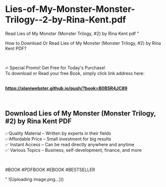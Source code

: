 # Lies-of-My-Monster-Monster-Trilogy--2-by-Rina-Kent.pdf
Read Lies of My Monster (Monster Trilogy, #2) by Rina Kent pdf
"<p>How to Download Or Read Lies of My Monster (Monster Trilogy, #2) by Rina Kent PDF?</p>
<p>&nbsp;</p>
<p>&#128293;  Special Promo! Get Free for Today's Purchase!<br />To download or Read your free Book, simply click link address here:&nbsp;<br />&nbsp;</p>
<p><a href=""https://alaniwebster.github.io/push/?book=B0BSR4JC89""><strong>https://alaniwebster.github.io/push/?book=B0BSR4JC89</strong></a></p>
<p>&nbsp;</p>
<h2>Download Lies of My Monster (Monster Trilogy, #2) by Rina Kent PDF</h2>
<p>&#x2705;Quality Material &ndash; Written by experts in their fields<br />&#x2705;Affordable Price &ndash; Small investment for big results<br />&#x2705; Instant Access &ndash; Can be read directly anywhere and anytime<br />&#x2705; Various Topics &ndash; Business, self-development, finance, and more</p>
<p>&nbsp;</p>
<p>#BOOK #PDFBOOK #EBOOK #BESTSELLER</p>
"
![Uploading image.png…]()
